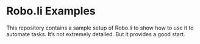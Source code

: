 # Robo.li Examples

This repository contains a sample setup of Robo.li to show how to use it to automate tasks. It’s not extremely detailed. But it provides a good start.
